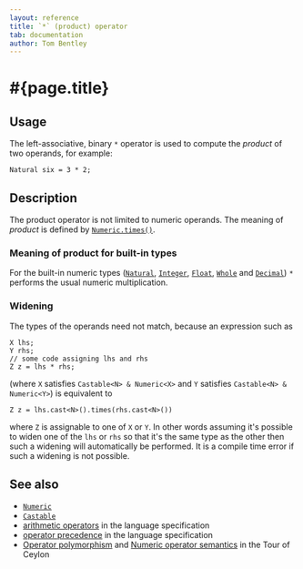 ```yaml
---
layout: reference
title: `*` (product) operator
tab: documentation
author: Tom Bentley
---
```


# #{page.title}

## Usage 

The left-associative, binary `*` operator is used to compute the *product* of 
two operands, for example:

<!-- lang: ceylon -->

    Natural six = 3 * 2;

## Description

The product operator is not limited to numeric 
operands. The meaning of *product* is defined by 
[`Numeric.times()`](../../ceylon.language/Numeric). 

### Meaning of product for built-in types

For the built-in numeric types ([`Natural`](../../ceylon.language/Natural), 
[`Integer`](../../ceylon.language/Integer),
[`Float`](../../ceylon.language/Float),
[`Whole`](../../ceylon.language/Whole) and
[`Decimal`](../../ceylon.language/Decimal)) `*` 
performs the usual numeric multiplication.

### Widening

The types of the operands need not match, because an expression such as 

<!-- lang: ceylon -->

    X lhs;
    Y rhs;
    // some code assigning lhs and rhs
    Z z = lhs * rhs;

(where `X` satisfies `Castable<N> & Numeric<X>` and `Y` 
satisfies `Castable<N> & Numeric<Y>`) is equivalent to 

<!-- lang: ceylon -->

    Z z = lhs.cast<N>().times(rhs.cast<N>())

where `Z` is assignable to one of `X` or `Y`. In other words assuming it's possible to 
widen one of the `lhs` or `rhs` so that it's the same type as the other then 
such a widening will automatically be performed. It is a compile time error if 
such a widening is not possible.

## See also

* [`Numeric`](../../ceylon.language/Numeric)
* [`Castable`](../../ceylon.language/Castable)
* [arithmetic operators](#{site.urls.spec}#arithmetic) in the 
  language specification
* [operator precedence](#{site.urls.spec}#operatorprecedence) in the 
  language specification
* [Operator polymorphism](/documentation/tour/language-module/#operator_polymorphism) 
  and 
  [Numeric operator semantics](/documentation/tour/language-module/#numeric_operator_semantics) 
  in the Tour of Ceylon
